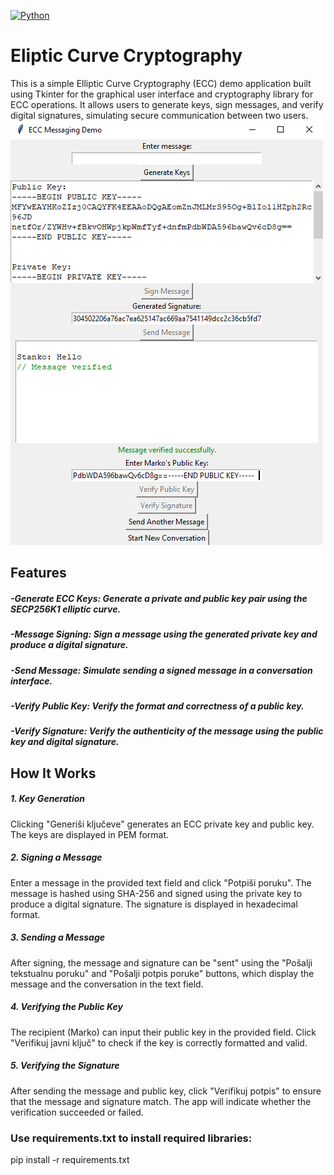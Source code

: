 [![Python](https://img.shields.io/badge/python-3670A0?style=for-the-badge&logo=python&logoColor=ffdd54)](https://www.python.org/)

# Eliptic Curve Cryptography 
This is a simple Elliptic Curve Cryptography (ECC) demo application built using Tkinter for the graphical user interface and cryptography library for ECC operations. It allows users to generate keys, sign messages, and verify digital signatures, simulating secure communication between two users.
![screenshot](screenshot.png)
## Features

##### -Generate ECC Keys: Generate a private and public key pair using the SECP256K1 elliptic curve.
##### -Message Signing: Sign a message using the generated private key and produce a digital signature.
##### -Send Message: Simulate sending a signed message in a conversation interface.
##### -Verify Public Key: Verify the format and correctness of a public key.
##### -Verify Signature: Verify the authenticity of the message using the public key and digital signature.

## How It Works

##### 1. Key Generation
Clicking "Generiši ključeve" generates an ECC private key and public key.
The keys are displayed in PEM format.
##### 2. Signing a Message
Enter a message in the provided text field and click "Potpiši poruku".
The message is hashed using SHA-256 and signed using the private key to produce a digital signature.
The signature is displayed in hexadecimal format.
##### 3. Sending a Message
After signing, the message and signature can be "sent" using the "Pošalji tekstualnu poruku" and "Pošalji potpis poruke" buttons, which display the message and the conversation in the text field.
##### 4. Verifying the Public Key
The recipient (Marko) can input their public key in the provided field.
Click "Verifikuj javni ključ" to check if the key is correctly formatted and valid.
##### 5. Verifying the Signature
After sending the message and public key, click "Verifikuj potpis" to ensure that the message and signature match.
The app will indicate whether the verification succeeded or failed.

### Use requirements.txt to install required libraries:
 pip install -r requirements.txt 
